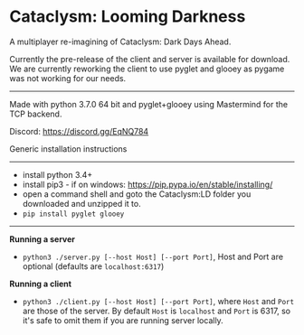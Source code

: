 Cataclysm: Looming Darkness
===

A multiplayer re-imagining of Cataclysm: Dark Days Ahead.

Currently the pre-release of the client and server is available for download.
We are currently reworking the client to use pyglet and glooey as pygame was
not working for our needs.

----

Made with python 3.7.0 64 bit and pyglet+glooey using Mastermind for the TCP backend.

Discord: https://discord.gg/EqNQ784

Generic installation instructions

---

* install python 3.4+
* install pip3 - if on windows: https://pip.pypa.io/en/stable/installing/
* open a command shell and goto the Cataclysm:LD folder you downloaded and unzipped it to.
* `pip install pyglet glooey`

---

**Running a server**

* `python3 ./server.py [--host Host] [--port Port]`,
        Host and Port are optional (defaults are `localhost:6317`)

**Running a client**

* `python3 ./client.py [--host Host] [--port Port]`,
        where `Host` and `Port` are those of the server.
        By default `Host` is `localhost` and `Port` is 6317,
        so it's safe to omit them if you are running server locally.

